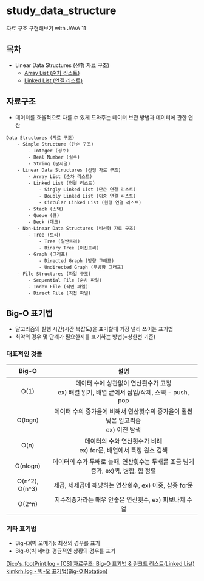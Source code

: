 # study_data_structure
자료 구조 구현해보기 with JAVA 11

## 목차
- Linear Data Structures (선형 자료 구조)
  - [Array List (순차 리스트)](ds/linear/arraylist)
  - [Linked List (연결 리스트)](ds/linear/linkedlist)

## 자료구조
- 데이터를 효율적으로 다룰 수 있게 도와주는 데이터 보관 방법과 데이터에 관한 연산
```text
Data Structures (자료 구조)
    - Simple Structure (단순 구조)
        - Integer (정수)
        - Real Number (실수)
        - String (문자열)
    - Linear Data Structures (선형 자료 구조)
        - Array List (순차 리스트)
        - Linked List (연결 리스트)
            - Singly Linked List (단순 연결 리스트)
            - Doubly Linked List (이중 연결 리스트)
            - Circular Linked List (원형 연결 리스트)
        - Stack (스택)
        - Queue (큐)
        - Deck (데크)
    - Non-Linear Data Structures (비선형 자료 구조)
        - Tree (트리)
            - Tree (일반트리)
            - Binary Tree (이진트리)
        - Graph (그래프)
            - Directed Graph (방향 그해프)
            - Undirected Graph (무방향 그래프)
    - File Structures (파일 구조)
        - Sequential File (순차 파일)
        - Index File (색인 파일)
        - Direct File (직접 파일)
```

## Big-O 표기법
- 알고리즘의 실행 시간(시간 복잡도)을 표기할때 가장 널리 쓰이는 표기법
- 최악의 경우 몇 단계가 필요한지를 표기하는 방법(=상한선 기준)

### 대표적인 것들
|     Big-O      |                                설명                                |
|:--------------:|:----------------------------------------------------------------:|
|      O(1)      | 데이터 수에 상관없이 연산횟수가 고정<br/>ex) 배열 읽기, 배열 끝에서 삽입/삭제, 스택 - push, pop |
|    O(logn)     |       데이터 수의 증가율에 비해서 연산횟수의 증가율이 훨씬 낮은 알고리즘<br/> ex) 이진 탐색       |
|      O(n)      |                 데이터의 수와 연산횟수가 비례<br/>ex) for문, 배열에서 특정 원소 검색                  |
|    O(nlogn)    |        데이터의 수가 두배로 늘때, 연산횟수는 두배를 조금 넘게 증가, ex)퀵, 병합, 힙 정렬        |
| O(n^2), O(n^3) |               제곱, 세제곱에 해당하는 연산횟수, ex) 이중, 삼중 for문                |
|     O(2^n)     |                 지수적증가라는 매우 안좋은 연산횟수, ex) 피보나치 수열                 |


### 기타 표기법
- Big-Ω(빅 오메가): 최선의 경우를 표기
- Big-θ(빅 세타): 평균적인 상황의 경우를 표기

[Dico\'s_footPrint.log - [CS] 자료구조: Big-O 표기법 & 링크드 리스트(Linked List)](https://velog.io/@grinding_hannah/CS-%EC%9E%90%EB%A3%8C%EA%B5%AC%EC%A1%B0-Big-O-%ED%91%9C%EA%B8%B0%EB%B2%95-%EB%A7%81%ED%81%AC%EB%93%9C-%EB%A6%AC%EC%8A%A4%ED%8A%B8Linked-List)
<br>[kimkrh.log - 빅-오 표기법(Big-O Notation)](https://velog.io/@kimkrh/%EB%B9%85-%EC%98%A4-%ED%91%9C%EA%B8%B0%EB%B2%95Big-O-Notation)
